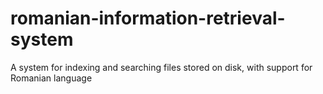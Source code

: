 # romanian-information-retrieval-system
A system for indexing and searching files stored on disk, with support for Romanian language
